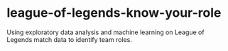 # league-of-legends-know-your-role
Using exploratory data analysis and machine learning on League of Legends match data to identify team roles.
